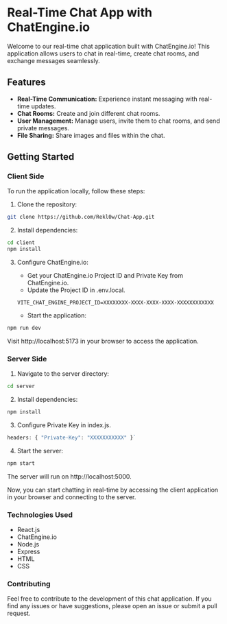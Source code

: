 # Real-Time Chat App with ChatEngine.io

Welcome to our real-time chat application built with ChatEngine.io! This application allows users to chat in real-time, create chat rooms, and exchange messages seamlessly.

## Features

- **Real-Time Communication:** Experience instant messaging with real-time updates.
- **Chat Rooms:** Create and join different chat rooms.
- **User Management:** Manage users, invite them to chat rooms, and send private messages.
- **File Sharing:** Share images and files within the chat.

## Getting Started

### Client Side
To run the application locally, follow these steps:

1. Clone the repository:

```bash
git clone https://github.com/Rekl0w/Chat-App.git
```
2. Install dependencies:

```bash
cd client
npm install
```
3. Configure ChatEngine.io:

    - Get your ChatEngine.io Project ID and Private Key from ChatEngine.io.
    - Update the Project ID in .env.local.
    ```.env
    VITE_CHAT_ENGINE_PROJECT_ID=XXXXXXXX-XXXX-XXXX-XXXX-XXXXXXXXXXXX
    ```
    - Start the application:
```bash
npm run dev
```

Visit http://localhost:5173 in your browser to access the application.

### Server Side
1. Navigate to the server directory:
```bash
cd server
```
2. Install dependencies:
```bash
npm install
```
3. Configure Private Key in index.js.

```javascript
headers: { "Private-Key": "XXXXXXXXXXX" }`
```

4. Start the server:

```bash
npm start
```
The server will run on http://localhost:5000.

Now, you can start chatting in real-time by accessing the client application in your browser and connecting to the server.

### Technologies Used
- React.js
- ChatEngine.io
- Node.js
- Express
- HTML
- CSS

### Contributing
Feel free to contribute to the development of this chat application. If you find any issues or have suggestions, please open an issue or submit a pull request.
